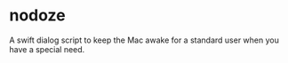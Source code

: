 # nodoze
A swift dialog script to keep the Mac awake for a standard user when you have a special need.
